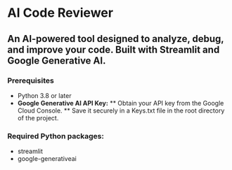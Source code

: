# AI Code Reviewer
## An AI-powered tool designed to analyze, debug, and improve your code. Built with Streamlit and Google Generative AI.

### Prerequisites
* Python 3.8 or later
* **Google Generative AI API Key:**
**  Obtain your API key from the Google Cloud Console.
**  Save it securely in a Keys.txt file in the root directory of the project.

### Required Python packages:
* streamlit
* google-generativeai

